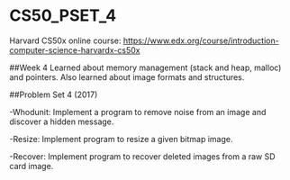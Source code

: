 # CS50_PSET_4
Harvard CS50x online course: https://www.edx.org/course/introduction-computer-science-harvardx-cs50x

##Week 4
Learned about memory management (stack and heap, malloc) and pointers. Also learned about image formats and structures. 

##Problem Set 4 (2017)

-Whodunit: Implement a program to remove noise from an image and discover a hidden message.

-Resize: Implement program to resize a given bitmap image.

-Recover: Implement program to recover deleted images from a raw SD card image.
